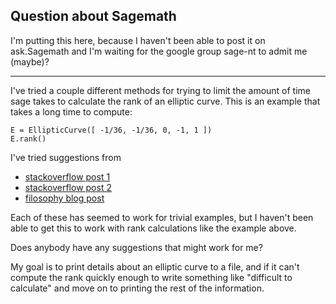## Question about Sagemath

I'm putting this here, because I haven't been able to post it on ask.Sagemath
and I'm waiting for the google group sage-nt to admit me (maybe)?

----

I've tried a couple different methods for trying to limit the amount of time sage takes to calculate the rank of an elliptic curve. This is an example that takes a long time to compute: 

    E = EllipticCurve([ -1/36, -1/36, 0, -1, 1 ])
    E.rank()

I've tried suggestions from

 - [stackoverflow post 1](http://stackoverflow.com/a/366763/3161979)
 - [stackoverflow post 2](http://stackoverflow.com/a/601168/3161979)
 - [filosophy blog post](https://www.filosophy.org/post/32/python_function_execution_deadlines__in_simple_examples/)

Each of these has seemed to work for trivial examples, but I haven't been able to get this to work with rank calculations like the example above.

Does anybody have any suggestions that might work for me?

My goal is to print details about an elliptic curve to a file, and if it can't compute the rank quickly enough to write something like "difficult to calculate" and move on to printing the rest of the information.
